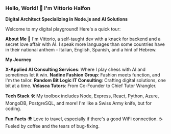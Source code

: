 ### Hello, World! 👋 I'm Vittorio Halfon

**Digital Architect Specializing in Node.js and AI Solutions**

Welcome to my digital playground! Here's a quick tour:

**About Me**
🚀 I'm Vittorio, a self-taught dev with a knack for backend and a secret love affair with AI. I speak more languages than some countries have in their national anthem - Italian, English, Spanish, and a hint of Hebrew.

**My Journey**

**X-Applied AI Consulting Services**: Where I play chess with AI and sometimes let it win.
**Nadine Fashion Group**: Fashion meets function, and I'm the tailor.
**Random Bit Logic IT Consulting**: Crafting digital solutions, one bit at a time.
**Velasca Tutors**: From Co-Founder to Chief Tutor Wrangler.

**Tech Stack**
🛠️ My toolbox includes Node, Express, React, Python, Azure, MongoDB, PostgreSQL, and more! I'm like a Swiss Army knife, but for coding.

**Fun Facts**
🌍 Love to travel, especially if there's a good WiFi connection.
☕ Fueled by coffee and the tears of bug-fixing.
